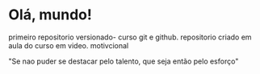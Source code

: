 # Olá, mundo!
 primeiro repositorio versionado- curso git e github.
 repositorio criado em aula do curso em video.
 motivcional

 "Se nao puder se destacar pelo talento, que seja então pelo esforço"

